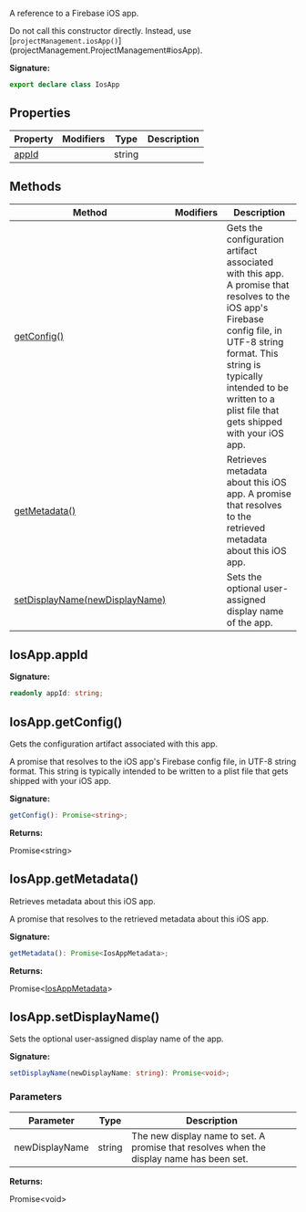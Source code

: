 A reference to a Firebase iOS app.

Do not call this constructor directly. Instead, use \[`projectManagement.iosApp()`<!-- -->\](projectManagement.ProjectManagement\#iosApp).

<b>Signature:</b>

```typescript
export declare class IosApp 
```

## Properties

|  Property | Modifiers | Type | Description |
|  --- | --- | --- | --- |
|  [appId](./firebase-admin.project-management.iosapp.md#iosappappid) |  | string |  |

## Methods

|  Method | Modifiers | Description |
|  --- | --- | --- |
|  [getConfig()](./firebase-admin.project-management.iosapp.md#iosappgetconfig) |  | Gets the configuration artifact associated with this app. A promise that resolves to the iOS app's Firebase config file, in UTF-8 string format. This string is typically intended to be written to a plist file that gets shipped with your iOS app. |
|  [getMetadata()](./firebase-admin.project-management.iosapp.md#iosappgetmetadata) |  | Retrieves metadata about this iOS app. A promise that resolves to the retrieved metadata about this iOS app. |
|  [setDisplayName(newDisplayName)](./firebase-admin.project-management.iosapp.md#iosappsetdisplayname) |  | Sets the optional user-assigned display name of the app. |

## IosApp.appId

<b>Signature:</b>

```typescript
readonly appId: string;
```

## IosApp.getConfig()

Gets the configuration artifact associated with this app.

 A promise that resolves to the iOS app's Firebase config file, in UTF-8 string format. This string is typically intended to be written to a plist file that gets shipped with your iOS app.

<b>Signature:</b>

```typescript
getConfig(): Promise<string>;
```
<b>Returns:</b>

Promise&lt;string&gt;

## IosApp.getMetadata()

Retrieves metadata about this iOS app.

 A promise that resolves to the retrieved metadata about this iOS app.

<b>Signature:</b>

```typescript
getMetadata(): Promise<IosAppMetadata>;
```
<b>Returns:</b>

Promise&lt;[IosAppMetadata](./firebase-admin.project-management.iosappmetadata.md#iosappmetadata_interface)<!-- -->&gt;

## IosApp.setDisplayName()

Sets the optional user-assigned display name of the app.

<b>Signature:</b>

```typescript
setDisplayName(newDisplayName: string): Promise<void>;
```

### Parameters

|  Parameter | Type | Description |
|  --- | --- | --- |
|  newDisplayName | string | The new display name to set. A promise that resolves when the display name has been set. |

<b>Returns:</b>

Promise&lt;void&gt;

